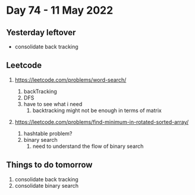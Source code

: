 # Day 74 - 11 May 2022

## Yesterday leftover
* consolidate back tracking

## Leetcode
1. https://leetcode.com/problems/word-search/
    1. backTracking
    2. DFS
    3. have to see what i need
       1. backtracking might not be enough in terms of matrix

2. https://leetcode.com/problems/find-minimum-in-rotated-sorted-array/
   1. hashtable problem?
   2. binary search
      1. need to understand the flow of binary search

## Things to do tomorrow
1. consolidate back tracking
2. consolidate binary search